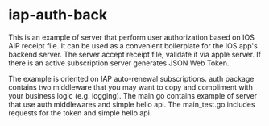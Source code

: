 # iap-auth-back
This is an example of server that perform user authorization based on IOS AIP receipt file.
It can be used as a convenient boilerplate for the IOS app's backend server.
The server accept receipt file, validate it via apple server. If there is an active subscription server generates JSON Web Token.

The example is oriented on IAP auto-renewal subscriptions. 
auth package contains two middleware that you may want to copy and compliment with your business logic (e.g. logging).
The main.go contains example of server that use auth middlewares and simple hello api. 
The main_test.go includes requests for the token and simple hello api.
